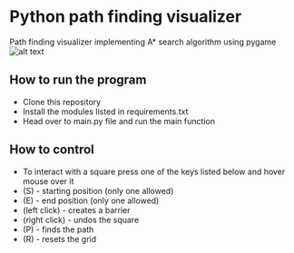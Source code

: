 # Python path finding visualizer
Path finding visualizer implementing A* search algorithm using pygame
![alt text](https://github.com/skokcmd/path_finding_visualizer/blob/main/pf_img.png)


## How to run the program
- Clone this repository
- Install the modules listed in requirements.txt
- Head over to main.py file and run the main function


## How to control
- To interact with a square press one of the keys listed below and hover mouse over it
- (S) - starting position (only one allowed)
- (E) - end position (only one allowed)
- (left click) - creates a barrier
- (right click) - undos the square
- (P) - finds the path
- (R) - resets the grid
